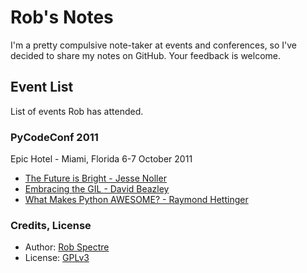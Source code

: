 
# Rob's Notes

I'm a pretty compulsive note-taker at events and conferences, so I've decided to share my notes on GitHub.  Your feedback is welcome.


## Event List

List of events Rob has attended.


### PyCodeConf 2011

Epic Hotel -  Miami, Florida
6-7 October 2011

* [The Future is Bright - Jesse Noller](https://github.com/RobSpectre/Notes/blob/master/PyCodeConf%202011/the_future_is_bright-jesse_noller.md)
* [Embracing the GIL - David Beazley](https://github.com/RobSpectre/Notes/blob/master/PyCodeConf%202011/embracing_the_global_interpreter_lock-david_beazley.md)
* [What Makes Python AWESOME? - Raymond Hettinger](https://github.com/RobSpectre/Notes/blob/master/PyCodeConf%202011/what_makes_python_awesome-raymond_hettinger.md)


### Credits, License

* Author: [Rob Spectre](http://www.brooklynhacker.com)
* License: [GPLv3](http://gplv3.fsf.org/)
